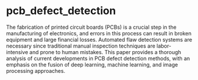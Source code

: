 # pcb_defect_detection
The fabrication of printed circuit boards (PCBs) is a crucial step in the 
manufacturing of electronics, and errors in this process can result in broken equipment 
and large financial losses. Automated flaw detection systems are necessary since traditional 
manual inspection techniques are labor-intensive and prone to human mistakes. This paper 
provides a thorough analysis of current developments in PCB defect detection methods, 
with an emphasis on the fusion of deep learning, machine learning, and image processing 
approaches. 
